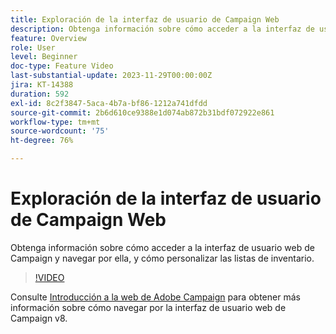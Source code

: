 ```yaml
---
title: Exploración de la interfaz de usuario de Campaign Web
description: Obtenga información sobre cómo acceder a la interfaz de usuario de Campaign Web y navegar por ella, y cómo personalizar las listas de inventario. Descubra el asistente de conocimiento con tecnología de IA.
feature: Overview
role: User
level: Beginner
doc-type: Feature Video
last-substantial-update: 2023-11-29T00:00:00Z
jira: KT-14388
duration: 592
exl-id: 8c2f3847-5aca-4b7a-bf86-1212a741dfdd
source-git-commit: 2b6d610ce9388e1d074ab872b31bdf072922e861
workflow-type: tm+mt
source-wordcount: '75'
ht-degree: 76%

---
```


# Exploración de la interfaz de usuario de Campaign Web

Obtenga información sobre cómo acceder a la interfaz de usuario web de Campaign y navegar por ella, y cómo personalizar las listas de inventario.

>[!VIDEO](https://video.tv.adobe.com/v/3427278/?learn=on)

Consulte [Introducción a la web de Adobe Campaign](https://experienceleague.adobe.com/docs/campaign-web/v8/start/get-started.html?lang=es) para obtener más información sobre cómo navegar por la interfaz de usuario web de Campaign v8.
